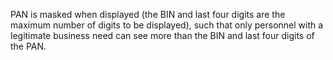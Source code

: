 PAN is masked when displayed (the BIN and last four digits are the maximum number of digits to be displayed), such that only personnel with a legitimate business need can see more than the BIN and last four digits of the PAN.
